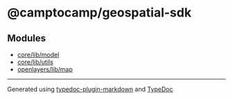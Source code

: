 # @camptocamp/geospatial-sdk

## Modules

- [core/lib/model](core/lib/model/index.md)
- [core/lib/utils](core/lib/utils/index.md)
- [openlayers/lib/map](openlayers/lib/map/index.md)

***

Generated using [typedoc-plugin-markdown](https://www.npmjs.com/package/typedoc-plugin-markdown) and [TypeDoc](https://typedoc.org/)
